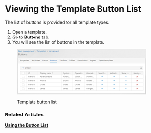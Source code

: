# Viewing the Template Button List

The list of buttons is provided for all template types.

1. Open a template.
2. Go to **Buttons** tab.
3. You will see the list of buttons in the template.

<figure><img src="../.gitbook/assets/button_list (1)" alt="Template button list"><figcaption><p>Template button list</p></figcaption></figure>

### Related Articles <a href="#related-articles" id="related-articles"></a>

[**Using the Button List**](button-list-operations.md)
